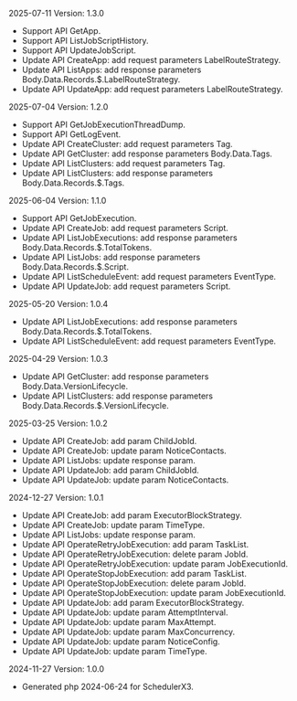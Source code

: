 2025-07-11 Version: 1.3.0
- Support API GetApp.
- Support API ListJobScriptHistory.
- Support API UpdateJobScript.
- Update API CreateApp: add request parameters LabelRouteStrategy.
- Update API ListApps: add response parameters Body.Data.Records.$.LabelRouteStrategy.
- Update API UpdateApp: add request parameters LabelRouteStrategy.


2025-07-04 Version: 1.2.0
- Support API GetJobExecutionThreadDump.
- Support API GetLogEvent.
- Update API CreateCluster: add request parameters Tag.
- Update API GetCluster: add response parameters Body.Data.Tags.
- Update API ListClusters: add request parameters Tag.
- Update API ListClusters: add response parameters Body.Data.Records.$.Tags.


2025-06-04 Version: 1.1.0
- Support API GetJobExecution.
- Update API CreateJob: add request parameters Script.
- Update API ListJobExecutions: add response parameters Body.Data.Records.$.TotalTokens.
- Update API ListJobs: add response parameters Body.Data.Records.$.Script.
- Update API ListScheduleEvent: add request parameters EventType.
- Update API UpdateJob: add request parameters Script.


2025-05-20 Version: 1.0.4
- Update API ListJobExecutions: add response parameters Body.Data.Records.$.TotalTokens.
- Update API ListScheduleEvent: add request parameters EventType.


2025-04-29 Version: 1.0.3
- Update API GetCluster: add response parameters Body.Data.VersionLifecycle.
- Update API ListClusters: add response parameters Body.Data.Records.$.VersionLifecycle.


2025-03-25 Version: 1.0.2
- Update API CreateJob: add param ChildJobId.
- Update API CreateJob: update param NoticeContacts.
- Update API ListJobs: update response param.
- Update API UpdateJob: add param ChildJobId.
- Update API UpdateJob: update param NoticeContacts.


2024-12-27 Version: 1.0.1
- Update API CreateJob: add param ExecutorBlockStrategy.
- Update API CreateJob: update param TimeType.
- Update API ListJobs: update response param.
- Update API OperateRetryJobExecution: add param TaskList.
- Update API OperateRetryJobExecution: delete param JobId.
- Update API OperateRetryJobExecution: update param JobExecutionId.
- Update API OperateStopJobExecution: add param TaskList.
- Update API OperateStopJobExecution: delete param JobId.
- Update API OperateStopJobExecution: update param JobExecutionId.
- Update API UpdateJob: add param ExecutorBlockStrategy.
- Update API UpdateJob: update param AttemptInterval.
- Update API UpdateJob: update param MaxAttempt.
- Update API UpdateJob: update param MaxConcurrency.
- Update API UpdateJob: update param NoticeConfig.
- Update API UpdateJob: update param TimeType.


2024-11-27 Version: 1.0.0
- Generated php 2024-06-24 for SchedulerX3.

